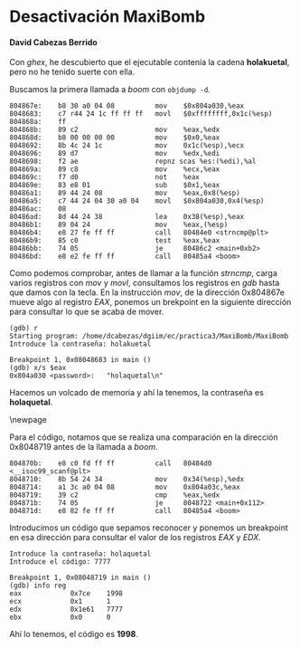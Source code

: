 # Desactivación MaxiBomb
#### David Cabezas Berrido

Con *ghex*, he descubierto que el ejecutable contenía la cadena
**holakuetal**, pero no he tenido suerte con ella.

Buscamos la primera llamada a *boom* con `objdump -d`.

```
804867e:	b8 30 a0 04 08       	mov    $0x804a030,%eax
8048683:	c7 r44 24 1c ff ff ff 	movl   $0xffffffff,0x1c(%esp)
804868a:	ff 
804868b:	89 c2                	mov    %eax,%edx
804868d:	b8 00 00 00 00       	mov    $0x0,%eax
8048692:	8b 4c 24 1c          	mov    0x1c(%esp),%ecx
8048696:	89 d7                	mov    %edx,%edi
8048698:	f2 ae                	repnz scas %es:(%edi),%al
804869a:	89 c8                	mov    %ecx,%eax
804869c:	f7 d0                	not    %eax
804869e:	83 e8 01             	sub    $0x1,%eax
80486a1:	89 44 24 08          	mov    %eax,0x8(%esp)
80486a5:	c7 44 24 04 30 a0 04 	movl   $0x804a030,0x4(%esp)
80486ac:	08 
80486ad:	8d 44 24 38          	lea    0x38(%esp),%eax
80486b1:	89 04 24             	mov    %eax,(%esp)
80486b4:	e8 27 fe ff ff       	call   80484e0 <strncmp@plt>
80486b9:	85 c0                	test   %eax,%eax
80486bb:	74 05                	je     80486c2 <main+0xb2>
80486bd:	e8 e2 fe ff ff       	call   80485a4 <boom>
```

Como podemos comprobar, antes de llamar a la función *strncmp*, carga
varios registros con *mov* y *movl*, consultamos los registros en
*gdb* hasta que damos con la tecla. En la instrucción *mov*, de la
dirección 0x804867e mueve algo al registro *EAX*, ponemos un brekpoint
en la siguiente dirección para consultar lo que se acaba de mover.

```
(gdb) r
Starting program: /home/dcabezas/dgiim/ec/practica3/MaxiBomb/MaxiBomb 
Introduce la contraseña: holakuetal

Breakpoint 1, 0x08048683 in main ()
(gdb) x/s $eax
0x804a030 <password>:	"holaquetal\n"
```

Hacemos un volcado de memoria y ahí la tenemos, la contraseña es
**holaquetal**.

\newpage

Para el código, notamos que se realiza una comparación en la dirección
0x8048719 antes de la llamada a *boom*.

```
804870b:	e8 c0 fd ff ff       	call   80484d0 <__isoc99_scanf@plt>
8048710:	8b 54 24 34          	mov    0x34(%esp),%edx
8048714:	a1 3c a0 04 08       	mov    0x804a03c,%eax
8048719:	39 c2                	cmp    %eax,%edx
804871b:	74 05                	je     8048722 <main+0x112>
804871d:	e8 82 fe ff ff       	call   80485a4 <boom>
```

Introducimos un código que sepamos reconocer y ponemos un breakpoint en esa
dirección para consultar el valor de los registros *EAX* y *EDX*.

```
Introduce la contraseña: holaquetal
Introduce el código: 7777

Breakpoint 1, 0x08048719 in main ()
(gdb) info reg
eax            0x7ce	1998
ecx            0x1	    1
edx            0x1e61	7777
ebx            0x0	    0
```

Ahí lo tenemos, el código es **1998**.
